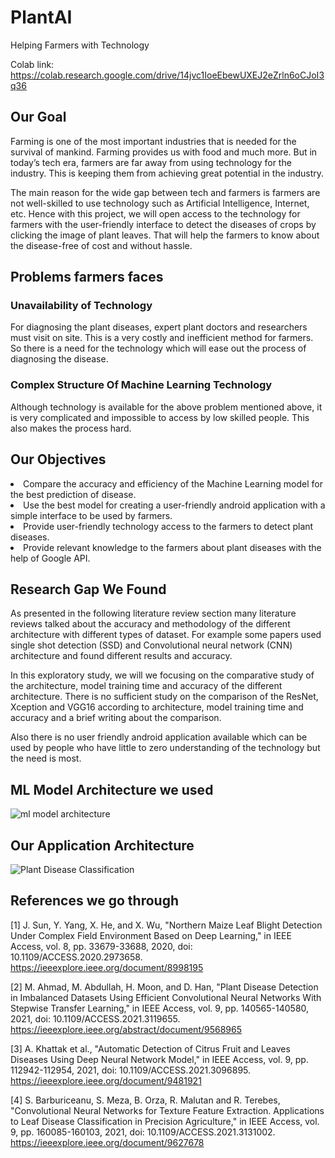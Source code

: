 # PlantAI
Helping Farmers with Technology

Colab link: https://colab.research.google.com/drive/14jvc1IoeEbewUXEJ2eZrln6oCJoI3q36

## Our Goal
Farming is one of the most important industries that is needed for the survival of mankind. Farming provides us with food and much more. But in today’s tech era, farmers are far away from using technology for the industry. This is keeping them from achieving great potential in the industry. 

The main reason for the wide gap between tech and farmers is farmers are not well-skilled to use technology such as Artificial Intelligence, Internet, etc.  Hence with this project, we will open access to the technology for farmers with the user-friendly interface to detect the diseases of crops by clicking the image of plant leaves. That will help the farmers to know about the disease-free of cost and without hassle. 

## Problems farmers faces
### Unavailability of Technology
For diagnosing the plant diseases, expert plant doctors and researchers must visit on site. This is a very costly and inefficient method for farmers. So there is a need for the technology which will ease out the process of diagnosing the disease.
### Complex Structure Of Machine Learning Technology
Although technology is available for the above problem mentioned above, it is very complicated and impossible to access by low skilled people. This also makes the process hard.

## Our Objectives
<li>Compare the accuracy and efficiency of the Machine Learning model for the best prediction of disease.</li>
<li>Use the best model for creating a user-friendly android application with a simple interface to be used by farmers.</li>
<li>Provide user-friendly technology access to the farmers to detect plant diseases.</li>
<li>Provide relevant knowledge to the farmers about plant diseases with the help of Google API.</li>

## Research Gap We Found
As presented in the following literature review section many literature reviews talked about the accuracy and methodology of the different architecture with different types of dataset. For example some papers used single shot detection (SSD) and Convolutional neural network (CNN) architecture and found different results and accuracy.

In this exploratory study, we will we focusing on the comparative study of the architecture, model training time and accuracy of the different architecture. There is no sufficient study on the comparison of the ResNet, Xception and VGG16 according to architecture, model training time and accuracy and a brief writing about the comparison. 

Also there is no user friendly android application available which can be used by people who have little to zero understanding of the technology but the need is most.

## ML Model Architecture we used
![ml model architecture](https://user-images.githubusercontent.com/54211377/164741277-11dae845-e546-4ec6-97b1-869f97c6b5e4.png)

## Our Application Architecture
![Plant Disease Classification](https://user-images.githubusercontent.com/54211377/164741412-9f77c9fd-2395-4cfa-b24a-6f0e43a02de4.png)

## References we go through
[1] J. Sun, Y. Yang, X. He, and X. Wu, "Northern Maize Leaf Blight Detection Under Complex Field Environment Based on Deep Learning," in IEEE Access, vol. 8, pp. 33679-33688, 2020, doi: 10.1109/ACCESS.2020.2973658.
https://ieeexplore.ieee.org/document/8998195

[2] M. Ahmad, M. Abdullah, H. Moon, and D. Han, "Plant Disease Detection in Imbalanced Datasets Using Efficient Convolutional Neural Networks With Stepwise Transfer Learning," in IEEE Access, vol. 9, pp. 140565-140580, 2021, doi: 10.1109/ACCESS.2021.3119655.
https://ieeexplore.ieee.org/abstract/document/9568965

[3] A. Khattak et al., "Automatic Detection of Citrus Fruit and Leaves Diseases Using Deep Neural Network Model," in IEEE Access, vol. 9, pp. 112942-112954, 2021, doi: 10.1109/ACCESS.2021.3096895.
https://ieeexplore.ieee.org/document/9481921

[4] S. Barburiceanu, S. Meza, B. Orza, R. Malutan and R. Terebes, "Convolutional Neural Networks for Texture Feature Extraction. Applications to Leaf Disease Classification in Precision Agriculture," in IEEE Access, vol. 9, pp. 160085-160103, 2021, doi: 10.1109/ACCESS.2021.3131002.
https://ieeexplore.ieee.org/document/9627678
